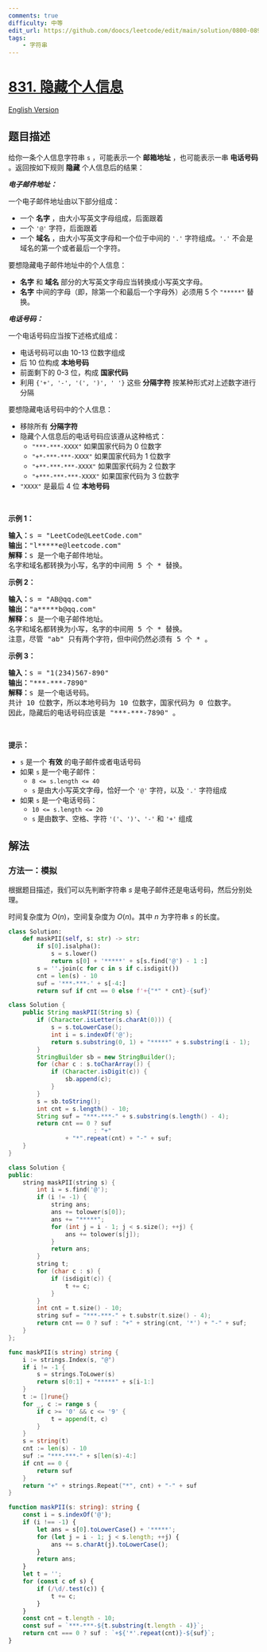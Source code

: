 ```yaml
---
comments: true
difficulty: 中等
edit_url: https://github.com/doocs/leetcode/edit/main/solution/0800-0899/0831.Masking%20Personal%20Information/README.md
tags:
    - 字符串
---
```


# [831. 隐藏个人信息](https://leetcode.cn/problems/masking-personal-information)

[English Version](/solution/0800-0899/0831.Masking%20Personal%20Information/README_EN.md)

## 题目描述

<!-- 这里写题目描述 -->

<p>给你一条个人信息字符串 <code>s</code> ，可能表示一个 <strong>邮箱地址</strong> ，也可能表示一串 <strong>电话号码</strong> 。返回按如下规则 <strong>隐藏</strong> 个人信息后的结果：</p>

<p><em><strong>电子邮件地址：</strong></em></p>

<p>一个电子邮件地址由以下部分组成：</p>

<ul>
	<li>一个 <strong>名字</strong> ，由大小写英文字母组成，后面跟着</li>
	<li>一个 <code>'@'</code> 字符，后面跟着</li>
	<li>一个 <strong>域名</strong> ，由大小写英文字母和一个位于中间的 <code>'.'</code> 字符组成。<code>'.'</code> 不会是域名的第一个或者最后一个字符。</li>
</ul>

<p>要想隐藏电子邮件地址中的个人信息：</p>

<ul>
	<li><strong>名字</strong> 和 <strong>域名</strong> 部分的大写英文字母应当转换成小写英文字母。</li>
	<li><strong>名字</strong> 中间的字母（即，除第一个和最后一个字母外）必须用 5 个 <code>"*****"</code> 替换。</li>
</ul>

<p><em><strong>电话号码：</strong></em></p>

<p>一个电话号码应当按下述格式组成：</p>

<ul>
	<li>电话号码可以由 10-13 位数字组成</li>
	<li>后 10 位构成 <strong>本地号码</strong></li>
	<li>前面剩下的 0-3 位，构成 <strong>国家代码</strong></li>
	<li>利用 <code>{'+', '-', '(', ')', ' '}</code> 这些 <strong>分隔字符</strong> 按某种形式对上述数字进行分隔</li>
</ul>

<p>要想隐藏电话号码中的个人信息：</p>

<ul>
	<li>移除所有 <strong>分隔字符</strong></li>
	<li>隐藏个人信息后的电话号码应该遵从这种格式：
	<ul>
		<li><code>"***-***-XXXX"</code> 如果国家代码为 0 位数字</li>
		<li><code>"+*-***-***-XXXX"</code> 如果国家代码为 1 位数字</li>
		<li><code>"+**-***-***-XXXX"</code> 如果国家代码为 2 位数字</li>
		<li><code>"+***-***-***-XXXX"</code> 如果国家代码为 3 位数字</li>
	</ul>
	</li>
	<li><code>"XXXX"</code> 是最后 4 位 <strong>本地号码</strong></li>
</ul>
&nbsp;

<div class="top-view__1vxA">
<div class="original__bRMd">
<div>
<p><strong>示例 1：</strong></p>

<pre>
<strong>输入：</strong>s = "LeetCode@LeetCode.com"
<strong>输出：</strong>"l*****e@leetcode.com"
<strong>解释：</strong>s 是一个电子邮件地址。
名字和域名都转换为小写，名字的中间用 5 个 * 替换。
</pre>

<p><strong>示例 2：</strong></p>

<pre>
<strong>输入：</strong>s = "AB@qq.com"
<strong>输出：</strong>"a*****b@qq.com"
<strong>解释：</strong>s 是一个电子邮件地址。
名字和域名都转换为小写，名字的中间用 5 个 * 替换。
注意，尽管 "ab" 只有两个字符，但中间仍然必须有 5 个 * 。
</pre>

<p><strong>示例 3：</strong></p>

<pre>
<strong>输入：</strong>s = "1(234)567-890"
<strong>输出：</strong>"***-***-7890"
<strong>解释：</strong>s 是一个电话号码。
共计 10 位数字，所以本地号码为 10 位数字，国家代码为 0 位数字。
因此，隐藏后的电话号码应该是 "***-***-7890" 。
</pre>

<p>&nbsp;</p>

<p><strong>提示：</strong></p>

<ul>
	<li><code>s</code> 是一个 <strong>有效</strong> 的电子邮件或者电话号码</li>
	<li>如果 <code>s</code> 是一个电子邮件：
	<ul>
		<li><code>8 &lt;= s.length &lt;= 40</code></li>
		<li><code>s</code> 是由大小写英文字母，恰好一个 <code>'@'</code> 字符，以及 <code>'.'</code> 字符组成</li>
	</ul>
	</li>
	<li>如果 <code>s</code> 是一个电话号码：
	<ul>
		<li><code>10 &lt;= s.length &lt;= 20</code></li>
		<li><code>s</code> 是由数字、空格、字符 <code>'('</code>、<code>')'</code>、<code>'-'</code> 和 <code>'+'</code> 组成</li>
	</ul>
	</li>
</ul>
</div>
</div>
</div>

## 解法

### 方法一：模拟

根据题目描述，我们可以先判断字符串 $s$ 是电子邮件还是电话号码，然后分别处理。

时间复杂度为 $O(n)$，空间复杂度为 $O(n)$。其中 $n$ 为字符串 $s$ 的长度。

<!-- tabs:start -->

```python
class Solution:
    def maskPII(self, s: str) -> str:
        if s[0].isalpha():
            s = s.lower()
            return s[0] + '*****' + s[s.find('@') - 1 :]
        s = ''.join(c for c in s if c.isdigit())
        cnt = len(s) - 10
        suf = '***-***-' + s[-4:]
        return suf if cnt == 0 else f'+{"*" * cnt}-{suf}'
```

```java
class Solution {
    public String maskPII(String s) {
        if (Character.isLetter(s.charAt(0))) {
            s = s.toLowerCase();
            int i = s.indexOf('@');
            return s.substring(0, 1) + "*****" + s.substring(i - 1);
        }
        StringBuilder sb = new StringBuilder();
        for (char c : s.toCharArray()) {
            if (Character.isDigit(c)) {
                sb.append(c);
            }
        }
        s = sb.toString();
        int cnt = s.length() - 10;
        String suf = "***-***-" + s.substring(s.length() - 4);
        return cnt == 0 ? suf
                        : "+"
                + "*".repeat(cnt) + "-" + suf;
    }
}
```

```cpp
class Solution {
public:
    string maskPII(string s) {
        int i = s.find('@');
        if (i != -1) {
            string ans;
            ans += tolower(s[0]);
            ans += "*****";
            for (int j = i - 1; j < s.size(); ++j) {
                ans += tolower(s[j]);
            }
            return ans;
        }
        string t;
        for (char c : s) {
            if (isdigit(c)) {
                t += c;
            }
        }
        int cnt = t.size() - 10;
        string suf = "***-***-" + t.substr(t.size() - 4);
        return cnt == 0 ? suf : "+" + string(cnt, '*') + "-" + suf;
    }
};
```

```go
func maskPII(s string) string {
	i := strings.Index(s, "@")
	if i != -1 {
		s = strings.ToLower(s)
		return s[0:1] + "*****" + s[i-1:]
	}
	t := []rune{}
	for _, c := range s {
		if c >= '0' && c <= '9' {
			t = append(t, c)
		}
	}
	s = string(t)
	cnt := len(s) - 10
	suf := "***-***-" + s[len(s)-4:]
	if cnt == 0 {
		return suf
	}
	return "+" + strings.Repeat("*", cnt) + "-" + suf
}
```

```ts
function maskPII(s: string): string {
    const i = s.indexOf('@');
    if (i !== -1) {
        let ans = s[0].toLowerCase() + '*****';
        for (let j = i - 1; j < s.length; ++j) {
            ans += s.charAt(j).toLowerCase();
        }
        return ans;
    }
    let t = '';
    for (const c of s) {
        if (/\d/.test(c)) {
            t += c;
        }
    }
    const cnt = t.length - 10;
    const suf = `***-***-${t.substring(t.length - 4)}`;
    return cnt === 0 ? suf : `+${'*'.repeat(cnt)}-${suf}`;
}
```

<!-- tabs:end -->

<!-- end -->
